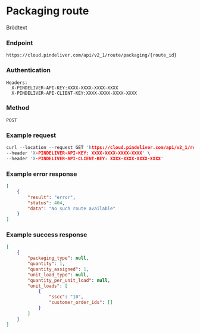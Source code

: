 # Packaging route

Brödtext

### Endpoint
```
https://cloud.pindeliver.com/api/v2_1/route/packaging/{route_id}
```

### Authentication
```
Headers:
  X-PINDELIVER-API-KEY:XXXX-XXXX-XXXX-XXXX
  X-PINDELIVER-API-CLIENT-KEY:XXXX-XXXX-XXXX-XXXX
```

### Method
```
POST
```

### Example request
```C
curl --location --request GET 'https://cloud.pindeliver.com/api/v2_1/route/packaging/{route_id}' \
--header 'X-PINDELIVER-API-KEY: XXXX-XXXX-XXXX-XXXX' \
--header 'X-PINDELIVER-API-CLIENT-KEY: XXXX-XXXX-XXXX-XXXX'
```

### Example error response
```JSON
[
    {
        "result": "error",
        "status": 404,
        "data": "No such route available"
    }
]
```

### Example success response
```JSON
[
    {
        "packaging_type": null,
        "quantity": 1,
        "quantity_assigned": 1,
        "unit_load_type": null,
        "quantity_per_unit_load": null,
        "unit_loads": [
            {
                "sscc": "10",
                "customer_order_ids": []
            }
        ]
    }
]
```
